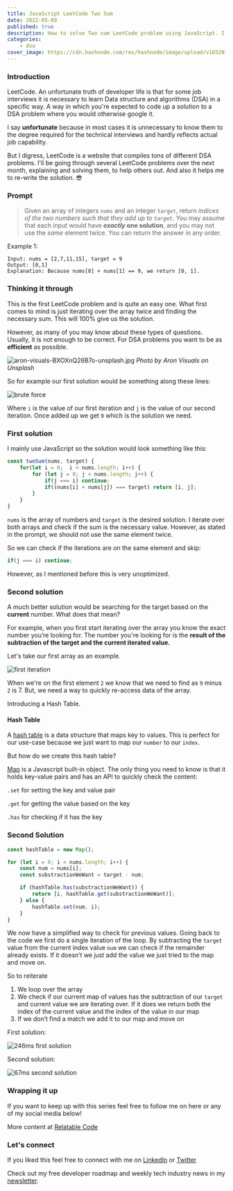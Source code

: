 ```yaml
---
title: JavaScript LeetCode Two Sum
date: 2022-05-09
published: true
description: How to solve Two sum LeetCode problem using JavaScript. I go over the brute force solution and the hash table one-pass solution.
categories:
    - dsa
cover_image: https://cdn.hashnode.com/res/hashnode/image/upload/v1652017295987/HA_2pgTM5.png
---
```


### Introduction

LeetCode. An unfortunate truth of developer life is that for some job interviews it is necessary to learn Data structure and algorithms (DSA) in a specific way. A way in which you're expected to code up a solution to a DSA problem where you would otherwise google it.

I say **unfortunate** because in most cases it is unnecessary to know them to the degree required for the technical interviews and hardly reflects actual job capability.

But I digress, LeetCode is a website that compiles tons of different DSA problems. I'll be going through several LeetCode problems over the next month, explaining and solving them, to help others out. And also it helps me to re-write the solution. 😎

### Prompt

> Given an array of integers `nums` and an integer `target`, return *indices of the two numbers such that they add up to `target`*. You may assume that each input would have ***exactly* one solution**, and you may not use the *same* element twice. You can return the answer in any order.

Example 1:

```text
Input: nums = [2,7,11,15], target = 9
Output: [0,1]
Explanation: Because nums[0] + nums[1] == 9, we return [0, 1].
```

### Thinking it through

This is the first LeetCode problem and is quite an easy one. What first comes to mind is just iterating over the array twice and finding the necessary sum. This will 100% give us the solution.

However, as many of you may know about these types of questions. Usually, it is not enough to be correct. For DSA problems you want to be as **efficient** as possible.

![aron-visuals-BXOXnQ26B7o-unsplash.jpg](https://cdn.hashnode.com/res/hashnode/image/upload/v1652014910383/fujVS3HuP.jpg)
_Photo by Aron Visuals on Unsplash_

So for example our first solution would be something along these lines:

![brute force](https://cdn.hashnode.com/res/hashnode/image/upload/v1652015420274/fSkf9b4o1.png)

Where `i` is the value of our first iteration and `j` is the value of our second iteration. Once added up we get `9` which is the solution we need.

### First solution

I mainly use JavaScript so the solution would look something like this:

```javascript
const twoSum(nums, target) {
    for(let i = 0;  i < nums.length; i++) {
        for (let j = 0; j < nums.length; j++) {
            if(j === i) continue;
            if((nums[i] + nums[j]) === target) return [i, j];
        }
    }
}
```

`nums` is the array of numbers and `target` is the desired solution. I iterate over both arrays and check if the sum is the necessary value. However, as stated in the prompt, we should not use the same element twice.

So we can check if the iterations are on the same element and skip:

```javascript
if(j === i) continue;
```

However, as I mentioned before this is very unoptimized.

### Second solution

A much better solution would be searching for the target based on the **current** number. What does that mean?

For example, when you first start iterating over the array you know the exact number you’re looking for. The number you're looking for is the **result of the subtraction of the target and the current iterated value.**

Let's take our first array as an example.

![first iteration](https://cdn.hashnode.com/res/hashnode/image/upload/v1652015969006/18sS3y3d5.png)

When we're on the first element `2` we know that we need to find as `9` minus `2` is 7. But, we need a way to quickly re-access data of the array.

Introducing a Hash Table.

#### Hash Table

A [hash table](https://en.wikipedia.org/wiki/Hash_table#:~:text=In%20computing%2C%20a%20hash%20table,desired%20value%20can%20be%20found.) is a data structure that maps key to values. This is perfect for our use-case because we just want to map our `number` to our `index`.

But how do we create this hash table?

[Map](https://developer.mozilla.org/en-US/docs/Web/JavaScript/Reference/Global_Objects/Map) is a Javascript built-in object. The only thing you need to know is that it holds key-value pairs and has an API to quickly check the content:

`.set` for setting the key and value pair

`.get` for getting the value based on the key

`.has` for checking if it has the key

### Second Solution

```javascript
const hashTable = new Map();

for (let i = 0; i < nums.length; i++) {
	const num = nums[i];
	const substractionWeWant = target - num;

	if (hashTable.has(substractionWeWant)) {
		return [i, hashTable.get(substractionWeWant)];
	} else {
		hashTable.set(num, i);
	}
}
```

We now have a simplified way to check for previous values. Going back to the code we first do a single iteration of the loop. By subtracting the `target` value from the current index value `num` we can check if the remainder already exists. If it doesn’t we just add the value we just tried to the map and move on.

So to reiterate

1. We loop over the array
2. We check if our current map of values has the subtraction of our `target` and current value we are iterating over. If it does we return both the index of the current value and the index of the value in our map
3. If we don’t find a match we add it to our map and move on

First solution:

![246ms first solution](https://cdn.hashnode.com/res/hashnode/image/upload/v1652016859386/pnWGBQQbk.png)

Second solution:

![67ms second solution](https://cdn.hashnode.com/res/hashnode/image/upload/v1652016877925/81s2igcnV.png)

### Wrapping it up

If you want to keep up with this series feel free to follow me on here or any of my social media below!

More content at [Relatable Code](https://relatablecode.com)

### Let's connect

If you liked this feel free to connect with me on [LinkedIn](https://www.linkedin.com/in/relatablecode) or [Twitter](https://twitter.com/relatablecoder)

Check out my free developer roadmap and weekly tech industry news in my [newsletter](https://relatablecode.substack.com/).

